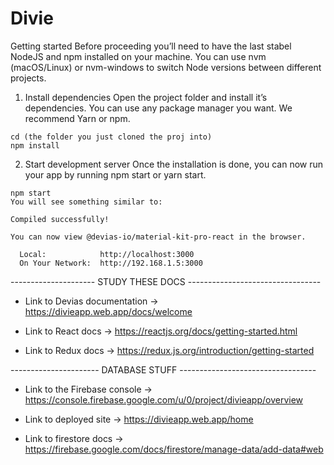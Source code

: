 # Divie

Getting started
  Before proceeding you’ll need to have the last stabel NodeJS and npm installed on your machine.
  You can use nvm (macOS/Linux) or nvm-windows to switch Node versions between different projects.

  1. Install dependencies
    Open the project folder and install it’s dependencies. You can use any package manager you want. We recommend Yarn or npm.

    cd (the folder you just cloned the proj into)
    npm install
    
   2. Start development server
    Once the installation is done, you can now run your app by running npm start or yarn start.

    npm start
    You will see something similar to:

    Compiled successfully!

    You can now view @devias-io/material-kit-pro-react in the browser.

      Local:            http://localhost:3000
      On Your Network:  http://192.168.1.5:3000
      
      
--------------------- STUDY THESE DOCS ---------------------------------

* Link to Devias documentation -> https://divieapp.web.app/docs/welcome

* Link to React docs -> https://reactjs.org/docs/getting-started.html

* Link to Redux docs -> https://redux.js.org/introduction/getting-started
      
---------------------- DATABASE STUFF ---------------------------------- 

* Link to the Firebase console -> https://console.firebase.google.com/u/0/project/divieapp/overview

* Link to deployed site -> https://divieapp.web.app/home

* Link to firestore docs -> https://firebase.google.com/docs/firestore/manage-data/add-data#web

